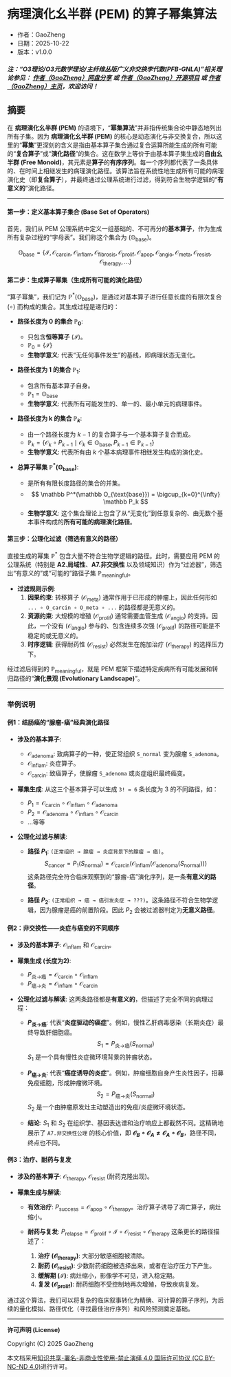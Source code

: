# **病理演化幺半群 (PEM) 的算子幂集算法**

- 作者：GaoZheng
- 日期：2025-10-22
- 版本：v1.0.0

#### ***注：“O3理论/O3元数学理论/主纤维丛版广义非交换李代数(PFB-GNLA)”相关理论参见： [作者（GaoZheng）网盘分享](https://drive.google.com/drive/folders/1lrgVtvhEq8cNal0Aa0AjeCNQaRA8WERu?usp=sharing) 或 [作者（GaoZheng）开源项目](https://github.com/CTaiDeng/open_meta_mathematical_theory) 或 [作者（GaoZheng）主页](https://mymetamathematics.blogspot.com)，欢迎访问！***

## 摘要
在 **病理演化幺半群 (PEM)** 的语境下，“**幂集算法**”并非指传统集合论中静态地列出所有子集。因为 **病理演化幺半群 (PEM)** 的核心是动态演化与非交换复合，所以这里的“**幂集**”更深刻的含义是指由基本算子集合通过复合运算所能生成的所有可能的“**复合算子**”或“**演化路径**”的集合。这在数学上等价于由基本算子集生成的**自由幺半群 (Free Monoid)**，其元素是**算子**的**有序序列**。每一个序列都代表了一条具体的、在时间上相继发生的病理演化路径。该算法旨在系统性地生成所有可能的病理演化史（即**复合算子**），并最终通过公理系统进行过滤，得到符合生物学逻辑的“**有意义的**”演化路径。

---

#### **第一步：定义基本算子集合 (Base Set of Operators)**

首先，我们从 PEM 公理系统中定义一组基础的、不可再分的**基本算子**，作为生成所有复杂过程的“字母表”。我们称这个集合为 $(\mathbb O_{\text{base}})$。

$$
\mathbb O_{\text{base}} = \{ \mathcal I, \mathcal O_{\text{carcin}}, \mathcal O_{\text{inflam}}, \mathcal O_{\text{fibrosis}}, \mathcal O_{\text{prolif}}, \mathcal O_{\text{apop}}, \mathcal O_{\text{angio}}, \mathcal O_{\text{meta}}, \mathcal O_{\text{resist}}, \mathcal O_{\text{therapy}}, \dots \}
$$

#### **第二步：生成算子幂集（生成所有可能的演化路径）**

“算子幂集”，我们记为 $\mathbb P^*(\mathbb O_{\text{base}})$，是通过对基本算子进行任意长度的有限次复合 $(\circ)$ 而构成的集合。其生成过程是递归的：

*   **路径长度为 0 的集合 $\mathbb P_0$**:
    *   只包含**恒等算子** $(\mathcal I)$。
    *   $\mathbb P_0 = \{ \mathcal I \}$
    *   **生物学意义**: 代表“无任何事件发生”的基线，即病理状态无变化。

*   **路径长度为 1 的集合 $\mathbb P_1$**:
    *   包含所有基本算子自身。
    *   $\mathbb P_1 = \mathbb O_{\text{base}}$
    *   **生物学意义**: 代表所有可能发生的、单一的、最小单元的病理事件。

*   **路径长度为 k 的集合 $\mathbb P_k$**:
    *   由一个路径长度为 $k-1$ 的复合算子与一个基本算子复合而成。
    *   $\mathbb P_k = \{ \mathcal O_{k} \circ P_{k-1} \mid \mathcal O_{k} \in \mathbb O_{\text{base}}, P_{k-1} \in \mathbb P_{k-1} \}$
    *   **生物学意义**: 代表所有由 $k$ 个基本病理事件相继发生构成的演化史。

*   **总算子幂集 $\mathbb P^*(\mathbb O_{\text{base}})$**:
    *   是所有有限长度路径的集合的并集。
    *   $$ \mathbb P^*(\mathbb O_{\text{base}}) = \bigcup_{k=0}^{\infty} \mathbb P_k $$
    *   **生物学意义**: 这个集合理论上包含了从“无变化”到任意复杂的、由无数个基本事件构成的**所有可能的病理演化路径**。

#### **第三步：公理化过滤（筛选有意义的路径）**

直接生成的幂集 $\mathbb P^*$ 包含大量不符合生物学逻辑的路径。此时，需要应用 PEM 的公理系统（特别是 **A2.局域性**、**A7.非交换性** 以及领域知识）作为“过滤器”，筛选出“有意义的”或“可能的”路径子集 $\mathbb P_{\text{meaningful}}$。

*   **过滤规则示例**:
    1.  **因果约束**: 转移算子 $(\mathcal O_{\text{meta}})$ 通常作用于已形成的肿瘤上，因此任何形如 `... ∘ O_carcin ∘ O_meta ∘ ...` 的路径都是无意义的。
    2.  **资源约束**: 大规模的增殖 $(\mathcal O_{\text{prolif}})$ 通常需要血管生成 $(\mathcal O_{\text{angio}})$ 的支持。因此，一个没有 $(\mathcal O_{\text{angio}})$ 参与的、包含连续多次强 $(\mathcal O_{\text{prolif}})$ 的路径可能是不稳定的或无意义的。
    3.  **时序逻辑**: 获得耐药性 $(\mathcal O_{\text{resist}})$ 必然发生在施加治疗 $(\mathcal O_{\text{therapy}})$ 的选择压力下。

经过滤后得到的 $\mathbb P_{\text{meaningful}}$，就是 PEM 框架下描述特定疾病所有可能发展和转归路径的“**演化景观 (Evolutionary Landscape)**”。

---

### **举例说明**

#### **例1：结肠癌的“腺瘤-癌”经典演化路径**

*   **涉及的基本算子**:
    *   $\mathcal O_{\text{adenoma}}$: 致病算子的一种，使正常组织 `S_normal` 变为腺瘤 `S_adenoma`。
    *   $\mathcal O_{\text{inflam}}$: 炎症算子。
    *   $\mathcal O_{\text{carcin}}$: 致癌算子，使腺瘤 `S_adenoma` 或炎症组织最终癌变。

*   **幂集生成**: 从这三个基本算子可以生成 `3! = 6` 条长度为 3 的不同路径，如：
    *   $P_1 = \mathcal O_{\text{carcin}} \circ \mathcal O_{\text{inflam}} \circ \mathcal O_{\text{adenoma}}$
    *   $P_2 = \mathcal O_{\text{adenoma}} \circ \mathcal O_{\text{inflam}} \circ \mathcal O_{\text{carcin}}$
    *   ...等等

*   **公理化过滤与解读**:
    *   **路径 $P_1$**: `(正常组织 → 腺瘤 → 炎症背景下的腺瘤 → 癌)`。
        $$ S_{\text{cancer}} = P_1(S_{\text{normal}}) = \mathcal O_{\text{carcin}}(\mathcal O_{\text{inflam}}(\mathcal O_{\text{adenoma}}(S_{\text{normal}}))) $$
        这条路径完全符合临床观察到的“腺瘤-癌”演化序列，是一条**有意义的路径**。

    *   **路径 $P_2$**: `(正常组织 → 癌 → 癌引发炎症 → ???)`。这条路径不符合生物学逻辑，因为腺瘤是癌的前置阶段。因此 $P_2$ 会被过滤器判定为**无意义路径**。

#### **例2：非交换性——炎症与癌变的不同顺序**

*   **涉及的基本算子**: $\mathcal O_{\text{inflam}}$ 和 $\mathcal O_{\text{carcin}}$。

*   **幂集生成 (长度为2)**:
    *   $P_{\text{炎→癌}} = \mathcal O_{\text{carcin}} \circ \mathcal O_{\text{inflam}}$
    *   $P_{\text{癌→炎}} = \mathcal O_{\text{inflam}} \circ \mathcal O_{\text{carcin}}$

*   **公理化过滤与解读**: 这两条路径都是**有意义的**，但描述了完全不同的病理过程：
    *   **$P_{\text{炎→癌}}$**: 代表“**炎症驱动的癌症**”。例如，慢性乙肝病毒感染（长期炎症）最终导致肝细胞癌。
        $$ S_1 = P_{\text{炎→癌}}(S_{\text{normal}}) $$
        $S_1$ 是一个具有慢性炎症微环境背景的肿瘤状态。

    *   **$P_{\text{癌→炎}}$**: 代表“**癌症诱导的炎症**”。例如，肿瘤细胞自身产生炎性因子，招募免疫细胞，形成肿瘤微环境。
        $$ S_2 = P_{\text{癌→炎}}(S_{\text{normal}}) $$
        $S_2$ 是一个由肿瘤原发灶主动塑造出的免疫/炎症微环境状态。

    *   **结论**: $S_1$ 和 $S_2$ 在组织学、基因表达谱和治疗响应上都截然不同。这精确地展示了 `A7.非交换性公理` 的核心价值，即 **$\mathcal O_B \circ \mathcal O_A \neq \mathcal O_A \circ \mathcal O_B$**，路径不同，终点也不同。

#### **例3：治疗、耐药与复发**

*   **涉及的基本算子**: $\mathcal O_{\text{therapy}}$, $\mathcal O_{\text{resist}}$ (耐药克隆出现)。

*   **幂集生成与解读**:
    *   **有效治疗**: $P_{\text{success}} = \mathcal O_{\text{apop}} \circ \mathcal O_{\text{therapy}}$。治疗算子诱导了凋亡算子，病灶缩小。

    *   **耐药与复发**: $P_{\text{relapse}} = \mathcal O_{\text{prolif}} \circ \mathcal I \circ \mathcal O_{\text{resist}} \circ \mathcal O_{\text{therapy}}$
        这条更长的路径描述了：
        1.  **治疗 ($\mathcal O_{\text{therapy}}$)**: 大部分敏感细胞被清除。
        2.  **耐药 ($\mathcal O_{\text{resist}}$)**: 少数耐药细胞被选择出来，或者在治疗压力下产生。
        3.  **缓解期 ($\mathcal I$)**: 病灶缩小，影像学不可见，进入稳定期。
        4.  **复发 ($\mathcal O_{\text{prolif}}$)**: 耐药细胞不受控制地再次增殖，导致疾病复发。

通过这个算法，我们可以将复杂的临床叙事转化为精确、可计算的算子序列，为后续的量化模拟、路径优化（寻找最佳治疗序列）和风险预测奠定基础。

---

**许可声明 (License)**

Copyright (C) 2025 GaoZheng

本文档采用[知识共享-署名-非商业性使用-禁止演绎 4.0 国际许可协议 (CC BY-NC-ND 4.0)](https://creativecommons.org/licenses/by-nc-nd/4.0/deed.zh-Hans)进行许可。
